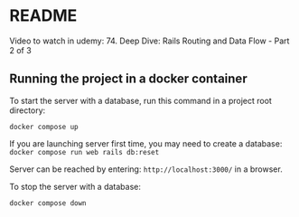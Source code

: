 # README

Video to watch in udemy: 74. Deep Dive: Rails Routing and Data Flow - Part 2 of 3

## Running the project in a docker container

To start the server with a database, run this command in a project root directory:

```
docker compose up
```

If you are launching server first time, you may need to create a database: `docker compose run web rails db:reset`

Server can be reached by entering: ```http://localhost:3000/``` in a browser.

To stop the server with a database:

```
docker compose down
```
